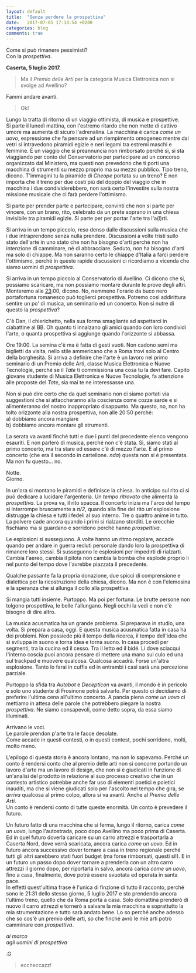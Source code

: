 ```yaml
---
layout: default
title:  "Senza perdere la prospettiva"
date:   2017-07-05 17:14:54 +0200
categories: blog
comments: true
---
```


Come si può rimanere pessimisti?    
Con la *prospettiva*.

**Caserta, 5 luglio 2017.**

> Ma il *Premio delle Arti* per la categoria Musica Elettronica non si svolge ad Avellino?

Fammi andare avanti.

> Ok!

Lungo la tratta di ritorno di un viaggio ottimista, di musica e prospettive.    
Si parte il lunedì mattina, con l'estremo ritardo che non mette di cattivo umore
ma aumenta di sicuro l'adrenalina. La macchina è carica *come un uovo*, espressione che fa
pensare ad un riempimento omogeneo mentre dai vetri si intravedono piramidi egizie
e neri legami tra estremi maschi e femmine. È un viaggio che si preannuncia non
rimborsato perché sì, si sta viaggiando per conto del Conservatorio per partecipare
ad un concorso organizzato dal Ministero, ma questi non prevedono che ti porti una
macchina di strumenti su mezzo proprio ma su mezzo pubblico. Tipo treno, dicono.
T'immagini tu la piramide di *Cheope* portata su un treno? E non importa che il treno
per due costi più del doppio del viaggio che in macchina i due condividerebbero,
non sarà certo l'investire sulla nostra missione musicale che ci farà perdere
l'ottimismo.

Si parte per prender parte e partecipare, convinti che non si parte per vincere,
con un brano, rito, celebrato da un prete soprano in una chiesa invisibile tra
piramidi egizie. Si parte per per portar l'arte tra l'a(l)rti.

Si arriva in un tempo piccolo, reso denso dalle discussioni sulla musica che i due
intraprendono senza nulla prendere. Discussioni a volte tristi sullo stato
dell'arte in uno stato che non ha bisogno d'arti perché non ha intenzione di camminare,
né di abbracciare. Seduto, non ha bisogno d'arti ma solo di chiappe. Ma non saranno
certo le chiappe d'Italia a farci perdere l'ottimismo, perché in queste rapide
discussioni ci ricordiamo a vicenda che siamo uomini di *prospettiva*.

Si arriva in un tempo piccolo al Conservatorio di Avellino. Ci dicono che si, possiamo
scaricare, ma non possiamo montare durante le prove degli altri. Monteremo alle [23](http://buciodeculo.com):00, dicono.
No, nemmeno l'orario da buco nero portafortuna romanesco può toglierci prospettiva.
Potremo così addirittura sentire un po' di musica, un seminario ed un concerto.
Non si nutre di questo la *prospettiva*?

C'è Dan, il chierichetto, nella sua forma smagliante ad aspettarci in ciabattine al BB.
Oh quanto ti innalzano gli amici quando con loro condividi l'arte, o quanta prospettiva
si aggiunge quando l'orizzonte si abbassa.

Ore 19:00. La semina c'è ma è fatta di gesti vuoti. Non cadono semi ma biglietti da visita,
nello stile ammericano che a Roma trovi solo al Centro della borghesità. Si arriva
a definire che l'arte è un lavoro nel primo seminario di un Premio delle Arti, classe
Musica Elettronica e Nuove Tecnologie, perché se il *Tate* ti commissiona una cosa tu la
devi fare. Capito giovane studente di Musica Elettronica e Nuove Tecnologie, fa attenzione
alle proposte del *Tate*, sia mai te ne interessasse una.  

Non si può dire certo che da quel seminario non ci siamo portati via suggestioni
che si attaccheranno alla coscienza come cozze sarde e si alimenteranno del nostro
inappropriato disappunto. Ma questo, no, non ha tolto orizzonte alla nostra prospettiva,
non alle 20:50 perché:    
  a) dobbiamo ancora mangiare    
  b) dobbiamo ancora montare gli strumenti.    

La serata va avanti finché tutti e due i punti del precedente elenco vengono
esauriti. E non parlerò di musica, perché non c'è stata. Sì, siamo stati al primo
concerto, ma tra stare ed essere c'è di mezzo l'arte. E al primo concerto (che era il
secondo in cartellone. *nda*) questa non si è presentata. Ma non fu questo… no.

Notte.    
Giorno.

In un'ora si montano le piramidi e definisce la chiesa. In anticipo sul rito ci si
può dedicare a lucidare l'argenteria. Un *tempo ritrovato* che alimenta la *prospettiva*.
La prova va, il rito spacca. Il concerto inizia ma l'arco del tempo si interrompe
bruscamente a *π/2*, quando alla fine del rito un'esplosione distrugge la chiesa e tutti
i fedeli al suo interno. Tre o quattro anime in tutto.   
La polvere cade ancora quando i primi si rialzano storditi.
Le orecchie fischiano ma si guardano e sorridono perché hanno *prospettiva*.

Le esplosioni si susseguono. A volte hanno un ritmo regolare, accade quando per
andare in guerra recluti personale dando loro la prospettiva di rimanere loro stessi.
Si susseguono le esplosioni per impedirti di rialzarti. Cambia l'aereo, cambia il pilota
non cambia la bomba che esplode proprio li nel punto del tempo dove l'avrebbe
piazzata il precedente.

Qualche passante fa la propria donazione, due spicci di comprensione e dialettica
per la ricostruzione della chiesa, dicono. Ma non è con l'elemosina e la speranza
che si allunga il collo alla prospettiva.

Si mangia tutti insieme. Purtoppo. Ma poi per fortuna. Le brutte persone non
tolgono prospettiva, le belle l'allungano. Negli occhi la vedi e non c'è bisogno
di dire altro.

La musica acusmatica ha un grande problema. Si preparava in studio, una volta.
Si prepara a casa, oggi. E questa musica acusmatica fatta in casa ha dei problemi.
Non possiede più il tempo della ricerca, il tempo dell'idea che si sviluppa in suono
e torna idea e torna suono. In casa procedi per segmenti, tra la cucina ed il cesso.
Tra il letto ed il bidé. Li dove sciacqui l'interno coscia puoi ancora pensare di
mettere una mano sul culo ed una sul trackpad e muovere qualcosa. Qualcosa accadrà.
Forse un'altra esplosione. Tanto lo farai in cuffia ed in entrambi i casi sarà una
percezione parziale.

Purtoppo la sfida tra *Autobot* e *Decepticon* va avanti, il mondo è in pericolo e
solo uno studente di Frosinone potrà salvarlo. Per questo ci decidiamo di preferire
l'ultima cena all'ultimo concerto. A pancia piena *come un uovo* ci mettiamo in attesa
delle parole che potrebbero piegare la nostra *prospettiva*. Ne siamo consapevoli,
come detto sopra, da essa siamo illuminati.

Arrivano le voci.    
Le parole prendon p'arte tra le facce desolate.    
Come accade in questi contesti, o in questi contest, pochi sorridono, molti, molto meno.

L'epilogo di questa storia è ancora lontano, ma non lo sapevamo. Perché un conto è
rendersi conto che al premio delle arti non si concorre portando un lavoro d'arte
ma un lavoro di design, che non si è giudicati in funzione di un'analisi del prodotto
in relazione al suo processo creativo che in un contesto artistico potrebbe anche
far uso di elementi poetici e poietici inauditi, ma che si viene giudicati solo
per l'ascolto nel tempo che gira, se *arriva* qualcosa al primo colpo, allora si
va avanti. Anche al *Premio delle Arti*.    
Un conto è rendersi conto di tutte queste enormità. Un conto è prevedere il futuro.

Un futuro fatto di una macchina che si ferma, lungo il ritorno, carica *come un uovo*,
lungo l'autostrada, poco dopo Avellino ma poco prima di Caserta.
Ed in quel futuro doverla caricare su un carro attrezzi e trasportarla a Caserta Nord,
dove verrà scaricata, ancora carica *come un uovo*. Ed in futuro ancora successivo
dover tornare a casa in treno regionale perché tutti gli altri sarebbero stati
fuori budget (ma forse rimborsati, questi sì!). E in un futuro un passo dopo dover
tornare a prenderla con un altro carro attrezzi il giorno dopo, per riportarla in salvo, ancora
carica *come un uovo*, fino a casa, finalmente, dove potrà essere svuotata ed operata
in santa pace.    
In effetti quest'ultima frase è l'unica di finzione di tutto il racconto, perché sono le 21:31
dello stesso giorno, 5 luglio 2017 e sto prendendo ancora l'ultimo treno, quello
che da Roma porta a casa. Solo domattina prenderò di nuovo il carro attrezzi e tornerò a
salvare la mia macchina e soprattutto la mia strumentazione e tutto sarà andato bene.
Lo so perché anche adesso che so cos'è un premio delle arti, so che finché avrò
le mie arti potrò camminare con *prospettiva*.

*ai marco*    
*agli uomini di prospettiva*

.G

> eccheccazz!
